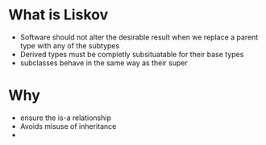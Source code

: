 # What is Liskov

- Software should not alter the desirable result when we replace a parent type with any of the subtypes
- Derived types must be completly subsituatable for their base types
- subclasses behave in the same way as their super

# Why

- ensure the is-a relationship
- Avoids misuse of inheritance
- 